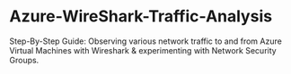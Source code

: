 # Azure-WireShark-Traffic-Analysis
Step-By-Step Guide: Observing various network traffic to and from Azure Virtual Machines with Wireshark &amp; experimenting with Network Security Groups.
